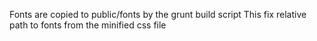 Fonts are copied to public/fonts by the grunt build script
This fix relative path to fonts from the minified css file
